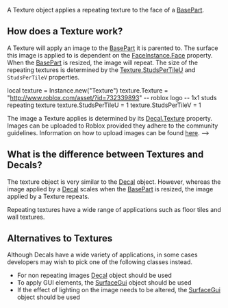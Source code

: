 A Texture object applies a repeating texture to the face of a [BasePart](https://developer.roblox.com/en-us/api-reference/class/BasePart).

How does a Texture work?
------------------------

A Texture will apply an image to the [BasePart](https://developer.roblox.com/en-us/api-reference/class/BasePart) it is parented to. The surface this image is applied to is dependent on the [FaceInstance.Face](https://developer.roblox.com/en-us/api-reference/property/FaceInstance/Face) property. When the [BasePart](https://developer.roblox.com/en-us/api-reference/class/BasePart) is resized, the image will repeat. The size of the repeating textures is determined by the [Texture.StudsPerTileU](https://developer.roblox.com/en-us/api-reference/property/Texture/StudsPerTileU) and `StudsPerTileV` properties.

local texture = Instance.new("Texture")
texture.Texture = "http://www.roblox.com/asset/?id=732339893" -- roblox logo
-- 1x1 studs repeating texture
texture.StudsPerTileU = 1
texture.StudsPerTileV = 1

The image a Texture applies is determined by its [Decal.Texture](https://developer.roblox.com/en-us/api-reference/property/Decal/Texture) property. Images can be uploaded to Roblox provided they adhere to the community guidelines. Information on how to upload images can be found [here](https://developer.roblox.com/en-us/articles/how-to-upload-a-decal). -->

What is the difference between Textures and Decals?
---------------------------------------------------

The texture object is very similar to the [Decal](https://developer.roblox.com/en-us/api-reference/class/Decal) object. However, whereas the image applied by a [Decal](https://developer.roblox.com/en-us/api-reference/class/Decal) scales when the [BasePart](https://developer.roblox.com/en-us/api-reference/class/BasePart) is resized, the image applied by a Texture repeats.

Repeating textures have a wide range of applications such as floor tiles and wall textures.

Alternatives to Textures
------------------------

Although Decals have a wide variety of applications, in some cases developers may wish to pick one of the following classes instead.

*   For non repeating images [Decal](https://developer.roblox.com/en-us/api-reference/class/Decal) object should be used
*   To apply GUI elements, the [SurfaceGui](https://developer.roblox.com/en-us/api-reference/class/SurfaceGui) object should be used
*   If the effect of lighting on the image needs to be altered, the [SurfaceGui](https://developer.roblox.com/en-us/api-reference/class/SurfaceGui) object should be used